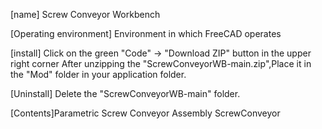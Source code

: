 [name] Screw Conveyor Workbench

[Operating environment] Environment in which FreeCAD operates

[install] Click on the green "Code" → "Download ZIP" button in the upper right corner
After unzipping  the "ScrewConveyorWB-main.zip",Place it in the "Mod" folder in your application folder.

[Uninstall] Delete the "ScrewConveyorWB-main" folder.

[Contents]Parametric Screw Conveyor Assembly
 ScrewConveyor
